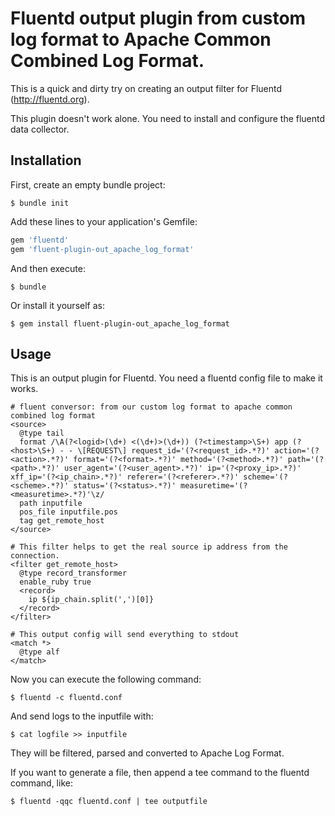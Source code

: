 # Fluentd output plugin from custom log format to Apache Common Combined Log Format.

This is a quick and dirty try on creating an output filter for Fluentd (http://fluentd.org).

This plugin doesn't work alone.  You need to install and configure the fluentd data collector.


## Installation

First, create an empty bundle project:

    $ bundle init

Add these lines to your application's Gemfile:

```ruby
gem 'fluentd'
gem 'fluent-plugin-out_apache_log_format'
```

And then execute:

    $ bundle

Or install it yourself as:

    $ gem install fluent-plugin-out_apache_log_format

## Usage

This is an output plugin for Fluentd.  You need a fluentd config file to make it works.

```
# fluent conversor: from our custom log format to apache common combined log format 
<source>
  @type tail
  format /\A(?<logid>(\d+) <(\d+)>(\d+)) (?<timestamp>\S+) app (?<host>\S+) - - \[REQUEST\] request_id='(?<request_id>.*?)' action='(?<action>.*?)' format='(?<format>.*?)' method='(?<method>.*?)' path='(?<path>.*?)' user_agent='(?<user_agent>.*?)' ip='(?<proxy_ip>.*?)' xff_ip='(?<ip_chain>.*?)' referer='(?<referer>.*?)' scheme='(?<scheme>.*?)' status='(?<status>.*?)' measuretime='(?<measuretime>.*?)'\z/
  path inputfile
  pos_file inputfile.pos
  tag get_remote_host
</source>

# This filter helps to get the real source ip address from the connection.
<filter get_remote_host>
  @type record_transformer
  enable_ruby true
  <record>
    ip ${ip_chain.split(',')[0]}
  </record>
</filter>

# This output config will send everything to stdout
<match *>
  @type alf
</match>

```

Now you can execute the following command:


    $ fluentd -c fluentd.conf



And send logs to the inputfile with:
 

    $ cat logfile >> inputfile

They will be filtered, parsed and converted to Apache Log Format.

If you want to generate a file, then append a tee command to the fluentd command, like:

    $ fluentd -qqc fluentd.conf | tee outputfile

